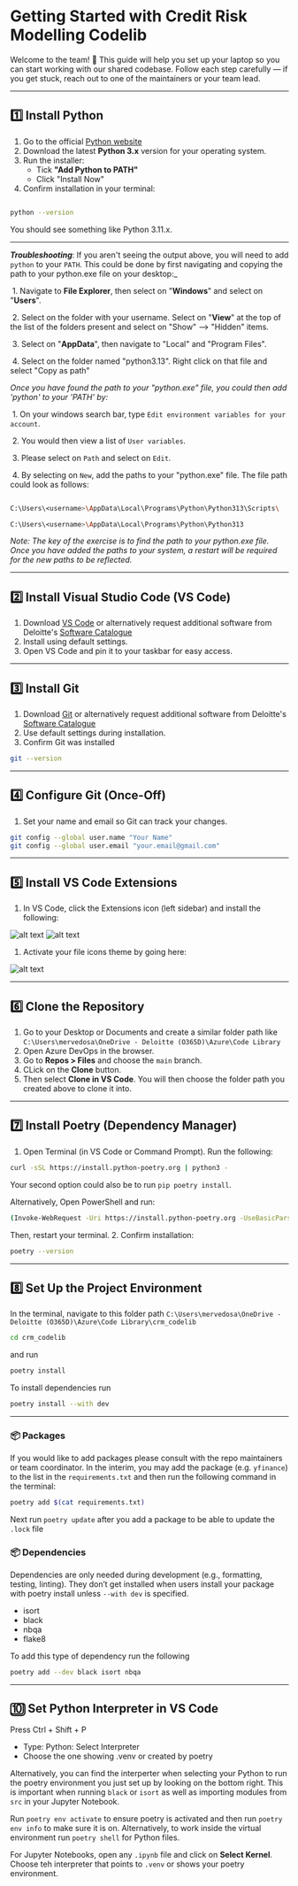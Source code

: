 # Getting Started with Credit Risk Modelling Codelib

Welcome to the team! 🎉 This guide will help you set up your laptop so you can start working with our shared codebase. Follow each step carefully — if you get stuck, reach out to one of the maintainers or your team lead.

***

## 1️⃣ Install Python

1. Go to the official [Python website](https://www.python.org/downloads/)
2. Download the latest **Python 3.x** version for your operating system.
3. Run the installer:
   - Tick **"Add Python to PATH"**
   - Click "Install Now"
4. Confirm installation in your terminal:

```bash

python --version

```

You should see something like Python 3.11.x.

***

**_Troubleshooting_**: If you aren't seeing the output above, you will need to add `python` to your `PATH`. This could be done by first navigating and copying the path to your python.exe file on your desktop:_

 1. Navigate to **File Explorer**, then select on "**Windows**" and select on "**Users**".

 2. Select on the folder with your username. Select on "**View**" at the top of the list of the folders present and select on "Show" --> "Hidden" items.

 3. Select on "**AppData**", then navigate to "Local" and "Program Files".

 4. Select on the folder named "python3.13". Right click on that file and select "Copy as path"

_Once you have found the path to your "python.exe" file, you could then add 'python' to your 'PATH' by:_

 1. On your windows search bar, type `Edit environment variables for your account`.

 2. You would then view a list of `User variables`.

 3. Please select on `Path` and select on `Edit`.

 4. By selecting on `New`, add the paths to your "python.exe" file. The file path could look as follows:

```bash

C:\Users\<username>\AppData\Local\Programs\Python\Python313\Scripts\

C:\Users\<username>\AppData\Local\Programs\Python\Python313

```
  
_Note: The key of the exercise is to find the path to your python.exe file. Once you have added the paths to your system, a restart will be required for the new paths to be reflected._

***

## 2️⃣ Install Visual Studio Code (VS Code)

1. Download [VS Code](https://code.visualstudio.com/) or alternatively request additional software from Deloitte's [Software Catalogue](https://software.uk.deloitte.com/)
2. Install using default settings.
3. Open VS Code and pin it to your taskbar for easy access.

***

## 3️⃣ Install Git

1. Download [Git](https://git-scm.com/downloads) or alternatively request additional software from Deloitte's [Software Catalogue](https://software.uk.deloitte.com/)
2. Use default settings during installation.
3. Confirm Git was installed

```bash
git --version
```

***

## 4️⃣ Configure Git (Once-Off)

1. Set your name and email so Git can track your changes.

```bash
git config --global user.name "Your Name"
git config --global user.email "your.email@gmail.com"
```

***

## 5️⃣ Install VS Code Extensions

1. In VS Code, click the Extensions icon (left sidebar) and install the following:

![alt text](images/ext_1.png)
![alt text](images/ext_2.png)

1. Activate your file icons theme by going here:

![alt text](images/file_icons.png)

***

## 6️⃣ Clone the Repository

1. Go to your Desktop or Documents and create a similar folder path like `C:\Users\mervedosa\OneDrive - Deloitte (O365D)\Azure\Code Library`
2. Open Azure DevOps in the browser.
3. Go to **Repos > Files** and choose the `main` branch.
4. CLick on the **Clone** button.
5. Then select **Clone in VS Code**. You will then choose the folder path you created above to clone it into.

***

## 7️⃣ Install Poetry (Dependency Manager)

1. Open Terminal (in VS Code or Command Prompt). Run the following:

```bash
curl -sSL https://install.python-poetry.org | python3 -
```

Your second option could also be to run `pip poetry install`.

Alternatively, Open PowerShell and run:

```bash
(Invoke-WebRequest -Uri https://install.python-poetry.org -UseBasicParsing).Content | python -
```

Then, restart your terminal.
2. Confirm installation:

```bash
poetry --version
```

***

## 8️⃣ Set Up the Project Environment

In the terminal, navigate to this folder path `C:\Users\mervedosa\OneDrive - Deloitte (O365D)\Azure\Code Library\crm_codelib`

```bash
cd crm_codelib
```

and run

```bash
poetry install
```

To install dependencies run

```bash
poetry install --with dev
```

***

### 📦 Packages

If you would like to add packages please consult with the repo maintainers or team coordinator. In the interim, you may add the package (e.g. `yfinance`) to the list in the `requirements.txt` and then run the following command in the terminal:

```bash
poetry add $(cat requirements.txt)
```

Next run `poetry update` after you add a package to be able to update the `.lock` file

### 📦 Dependencies

Dependencies are only needed during development (e.g., formatting, testing, linting). They don’t get installed when users install your package with poetry install unless `--with dev` is specified.

- isort
- black
- nbqa
- flake8

To add this type of dependency run the following

```bash
poetry add --dev black isort nbqa
```

***

## 🔟 Set Python Interpreter in VS Code

Press Ctrl + Shift + P

- Type: Python: Select Interpreter
- Choose the one showing .venv or created by poetry

Alternatively, you can find the interperter when selecting your Python to run the poetry environment you just set up by looking on the bottom right. This is important when running `black` or `isort` as well as importing modules from `src` in your Jupyter Notebook.

Run `poetry env activate` to ensure poetry is activated and then run `poetry env info` to make sure it is on. Alternatively, to work inside the virtual environment run `poetry shell` for Python files.

For Jupyter Notebooks, open any `.ipynb` file and click on **Select Kernel**. Choose teh interpreter that points to `.venv` or shows your poetry environment.
